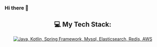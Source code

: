 ### Hi there 👋

<div align="center">

## 💻 My Tech Stack:
[![Java, Kotlin, Spring Framework, Mysql, Elasticsearch, Redis, AWS](https://skillicons.dev/icons?i=java,kotlin,spring,mysql,elasticsearch,redis,aws)](https://skillicons.dev)

</div>

<!--
**nespot2/nespot2** is a ✨ _special_ ✨ repository because its `README.md` (this file) appears on your GitHub profile.

Here are some ideas to get you started:

-  I’m currently working on ...
- 🌱 I’m currently learning ...
- 👯 I’m looking to collaborate on ...
- 🤔 I’m looking for help with ...
- 💬 Ask me about ...
- 📫 How to reach me: ...
- 😄 Pronouns: ...
- ⚡ Fun fact: ...
-->
